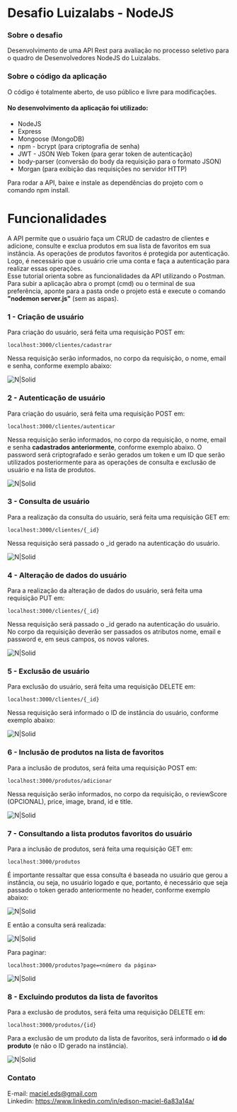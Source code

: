 <h1 class="code-line" data-line-start=0 data-line-end=1 ><a id="Desafio_Luizalabs__NodeJS_0"></a>Desafio Luizalabs - NodeJS</h1>
<h3 class="code-line" data-line-start=2 data-line-end=3 ><a id="Sobre_o_desafio_2"></a>Sobre o desafio</h3>
<p class="has-line-data" data-line-start="5" data-line-end="6">Desenvolvimento de uma API Rest para avaliação no processo seletivo para o quadro de Desenvolvedores NodeJS do Luizalabs.</p>
<h3 class="code-line" data-line-start=8 data-line-end=9 ><a id="Sobre_o_cdigo_da_aplicao_8"></a>Sobre o código da aplicação</h3>
<p class="has-line-data" data-line-start="10" data-line-end="11">O código é totalmente aberto, de uso público e livre para modificações.</p>
<h4 class="code-line" data-line-start=12 data-line-end=13 ><a id="No_desenvolvimento_da_aplicao_foi_utilizado_12"></a>No desenvolvimento da aplicação foi utilizado:</h4>
<ul>
<li class="has-line-data" data-line-start="14" data-line-end="15">NodeJS</li>
<li class="has-line-data" data-line-start="15" data-line-end="16">Express</li>
<li class="has-line-data" data-line-start="16" data-line-end="17">Mongoose (MongoDB)</li>
<li class="has-line-data" data-line-start="18" data-line-end="19">npm - bcrypt (para criptografia de senha)</li>
<li class="has-line-data" data-line-start="19" data-line-end="20">JWT - JSON Web Token (para gerar token de autenticação)</li>
<li class="has-line-data" data-line-start="20" data-line-end="21">body-parser (conversão do body da requisição para o formato JSON)</li>
<li class="has-line-data" data-line-start="21" data-line-end="23">Morgan (para exibição das requisições no servidor HTTP)</li>
</ul>

Para rodar a API, baixe e instale as dependências do projeto com o comando npm install.


<h1 class="code-line" data-line-start=23 data-line-end=24 ><a id="Funcionalidades_23"></a>Funcionalidades</h1>
<p class="has-line-data" data-line-start="25" data-line-end="28">A API permite que o usuário faça um CRUD de cadastro de clientes e adicione, consulte e exclua produtos em sua lista de favoritos em sua instância. As operações de produtos favoritos é protegida por autenticação. Logo, é necessário que o usuário crie uma conta e faça a autenticação para realizar essas operações.<br>
Esse tutorial orienta sobre as funcionalidades da API utilizando o Postman.<br>
Para subir a aplicação abra o prompt (cmd) ou o terminal de sua preferência, aponte para a pasta onde o projeto está e execute o comando <strong>"nodemon server.js"</strong> (sem as aspas).</p>
<h3 class="code-line" data-line-start=29 data-line-end=30 ><a id="1__Criao_de_usurio_29"></a>1 - Criação de usuário</h3>
<p class="has-line-data" data-line-start="31" data-line-end="32">Para criação do usuário, será feita uma requisição POST em:</p>
<pre><code class="has-line-data" data-line-start="33" data-line-end="35" class="language-sh">localhost:<span class="hljs-number">3000</span>/clientes/cadastrar 
</code></pre>
<p class="has-line-data" data-line-start="35" data-line-end="36">Nessa requisição serão informados, no corpo da requisição, o nome, email e senha, conforme exemplo abaixo:</p>
<p class="has-line-data" data-line-start="37" data-line-end="38"><img src="https://i.ibb.co/crywdQs/req-Cadastro.jpg" alt="N|Solid"></p>
<h3 class="code-line" data-line-start=39 data-line-end=40 ><a id="2__Autenticao_de_usurio_39"></a>2 - Autenticação de usuário</h3>
<p class="has-line-data" data-line-start="41" data-line-end="42">Para criação do usuário, será feita uma requisição POST em:</p>
<pre><code class="has-line-data" data-line-start="43" data-line-end="45" class="language-sh">localhost:<span class="hljs-number">3000</span>/clientes/autenticar
</code></pre>
<p class="has-line-data" data-line-start="45" data-line-end="46">Nessa requisição serão informados, no corpo da requisição, o nome, email e senha <strong>cadastrados anteriormente</strong>, conforme exemplo abaixo. O password será criptografado e serão gerados um token e um ID que serão utilizados posteriormente para as operações de consulta e exclusão de usuário e na lista de produtos.</p>
<p class="has-line-data" data-line-start="47" data-line-end="48"><img src="https://i.ibb.co/fN3Y9G5/aut-Usuario.jpg" alt="N|Solid"></p>
<h3 class="code-line" data-line-start=49 data-line-end=50 ><a id="3__Consulta_de_usurio_49"></a>3 - Consulta de usuário</h3>
<p class="has-line-data" data-line-start="51" data-line-end="52">Para a realização da consulta do usuário, será feita uma requisição GET em:</p>
<pre><code class="has-line-data" data-line-start="53" data-line-end="55" class="language-sh">localhost:<span class="hljs-number">3000</span>/clientes/{_id}
</code></pre>
<p class="has-line-data" data-line-start="55" data-line-end="56">Nessa requisição será passado o _id gerado na autenticação do usuário.</p>
<p class="has-line-data" data-line-start="57" data-line-end="58"><img src="https://i.ibb.co/t48L66G/cons-Usuario.jpg" alt="N|Solid"></p>
<h3 class="code-line" data-line-start=59 data-line-end=60 ><a id="4__Alterao_de_dados_do_usurio_59"></a>4 - Alteração de dados do usuário</h3>
<p class="has-line-data" data-line-start="61" data-line-end="62">Para a realização da alteração de dados do usuário, será feita uma requisição PUT em:</p>
<pre><code class="has-line-data" data-line-start="63" data-line-end="65" class="language-sh">localhost:<span class="hljs-number">3000</span>/clientes/{_id}
</code></pre>
<p class="has-line-data" data-line-start="65" data-line-end="67">Nessa requisição será passado o _id gerado na autenticação do usuário.<br>
No corpo da requisição deverão ser passados os atributos nome, email e password e, em seus campos, os novos valores.</p>
<p class="has-line-data" data-line-start="69" data-line-end="70"><img src="https://i.ibb.co/LhfjBJT/alt-Usuario.jpg" alt="N|Solid"></p>

<h3 class="code-line" data-line-start=29 data-line-end=30 ><a id="1__Exclusao_de_usurio_29"></a>5 - Exclusão de usuário</h3>
<p class="has-line-data" data-line-start="31" data-line-end="32">Para exclusão do usuário, será feita uma requisição DELETE em:</p>
<pre><code class="has-line-data" data-line-start="33" data-line-end="35" class="language-sh">localhost:<span class="hljs-number">3000</span>/clientes/{_id}
</code></pre>
<p class="has-line-data" data-line-start="35" data-line-end="36">Nessa requisição será informado o ID de instância do usuário, conforme exemplo abaixo:</p>
<p class="has-line-data" data-line-start="37" data-line-end="38"><img src="https://i.ibb.co/nw0yJKQ/del-Usuario.jpg" alt="N|Solid"></p>






<h3 class="code-line" data-line-start=59 data-line-end=60 ><a id="4__Incluso_de_produtos_na_lista_de_favoritos_59"></a>6 - Inclusão de produtos na lista de favoritos</h3>
<p class="has-line-data" data-line-start="61" data-line-end="62">Para a inclusão de produtos, será feita uma requisição POST em:</p>
<pre><code class="has-line-data" data-line-start="63" data-line-end="65" class="language-sh">localhost:<span class="hljs-number">3000</span>/produtos/adicionar
</code></pre>
<p class="has-line-data" data-line-start="65" data-line-end="66">Nessa requisição serão informados, no corpo da requisição, o reviewScore (OPCIONAL), price, image, brand, id e title.</p>
<p class="has-line-data" data-line-start="67" data-line-end="68"><img src="https://i.ibb.co/5jfjT3k/cadprod.jpg" alt="N|Solid"></p>
<h3 class="code-line" data-line-start=69 data-line-end=70 ><a id="5__Consultando_a_lista_produtos_favoritos_do_usurio_69"></a>7 - Consultando a lista produtos favoritos do usuário</h3>
<p class="has-line-data" data-line-start="71" data-line-end="72">Para a inclusão de produtos, será feita uma requisição GET em:</p>
<pre><code class="has-line-data" data-line-start="73" data-line-end="75" class="language-sh">localhost:<span class="hljs-number">3000</span>/produtos
</code></pre>
<p class="has-line-data" data-line-start="75" data-line-end="76">É importante ressaltar que essa consulta é baseada no usuário que gerou a instância, ou seja, no usuário logado e que, portanto, é necessário que seja passado o token gerado anteriormente no header, conforme exemplo abaixo:</p>
<p class="has-line-data" data-line-start="77" data-line-end="78"><img src="https://i.ibb.co/hdt7XXR/req-Header.jpg" alt="N|Solid"></p>
<p class="has-line-data" data-line-start="79" data-line-end="80">E então a consulta será realizada:</p>
<p class="has-line-data" data-line-start="81" data-line-end="82"><img src="https://i.ibb.co/wgCCqNH/consulta-Lista.jpg" alt="N|Solid"></p>

<p class="has-line-data" data-line-start="95" data-line-end="96">Para paginar:</p>
<pre><code class="has-line-data" data-line-start="97" data-line-end="99" class="language-sh">localhost:<span class="hljs-number">3000</span>/produtos?page=&lt;número da página&gt;
</code></pre>
<p class="has-line-data" data-line-start="100" data-line-end="101"><img src="https://i.ibb.co/kmQSKxX/pag-Produtos.jpg" alt="N|Solid"></p>

<h3 class="code-line" data-line-start=103 data-line-end=104 ><a id="8__Excluindo_produtos_da_lista_de_favoritos_103"></a>8 - Excluindo produtos da lista de favoritos</h3>
<p class="has-line-data" data-line-start="105" data-line-end="106">Para a exclusão de produtos, será feita uma requisição DELETE em:</p>
<pre><code class="has-line-data" data-line-start="107" data-line-end="109" class="language-sh">localhost:<span class="hljs-number">3000</span>/produtos/{id}
</code></pre>
<p class="has-line-data" data-line-start="109" data-line-end="110">Para a exclusão de um produto da lista de favoritos, será informado o <strong>id do produto</strong> (e não o ID gerado na instância).</p>
<p class="has-line-data" data-line-start="111" data-line-end="112"><img src="https://i.ibb.co/FzQNnwq/excl-Produtos.jpg" alt="N|Solid"></p>

<h3 class="code-line" data-line-start=86 data-line-end=87 ><a id="Contato_86"></a>Contato</h3>
<p class="has-line-data" data-line-start="88" data-line-end="90">E-mail: <a href="mailto:maciel.eds@gmail.com">maciel.eds@gmail.com</a><br>
Linkedin: <a href="https://www.linkedin.com/in/edison-maciel-6a83a14a/">https://www.linkedin.com/in/edison-maciel-6a83a14a/</a></p>






